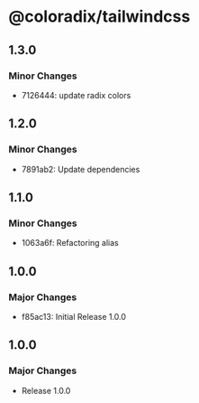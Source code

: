 # @coloradix/tailwindcss

## 1.3.0

### Minor Changes

- 7126444: update radix colors

## 1.2.0

### Minor Changes

- 7891ab2: Update dependencies

## 1.1.0

### Minor Changes

- 1063a6f: Refactoring alias

## 1.0.0

### Major Changes

- f85ac13: Initial Release 1.0.0

## 1.0.0

### Major Changes

- Release 1.0.0
